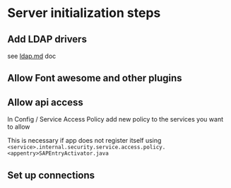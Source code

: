 # Server initialization steps

## Add LDAP drivers
see [ldap.md](LDAP) doc

## Allow Font awesome and other plugins

## Allow api access 
In Config / Service Access Policy add new policy to the services you want to allow

This is necessary if app does not register itself using `<service>.internal.security.service.access.policy.<appentry>SAPEntryActivator.java`

## Set up connections


